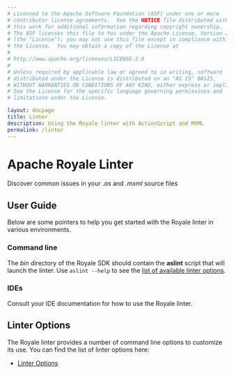 ```yaml
---
# Licensed to the Apache Software Foundation (ASF) under one or more
# contributor license agreements.  See the NOTICE file distributed with
# this work for additional information regarding copyright ownership.
# The ASF licenses this file to You under the Apache License, Version 2.0
# (the "License"); you may not use this file except in compliance with
# the License.  You may obtain a copy of the License at
# 
# http://www.apache.org/licenses/LICENSE-2.0
# 
# Unless required by applicable law or agreed to in writing, software
# distributed under the License is distributed on an "AS IS" BASIS,
# WITHOUT WARRANTIES OR CONDITIONS OF ANY KIND, either express or implied.
# See the License for the specific language governing permissions and
# limitations under the License.

layout: docpage
title: Linter
description: Using the Royale linter with ActionScript and MXML
permalink: /linter
---
```


# Apache Royale Linter

Discover common issues in your _.as_ and _.mxml_ source files

## User Guide

Below are some pointers to help you get started with the Royale linter in various environments.

### Command line

The _bin_ directory of the Royale SDK should contain the **aslint** script that will launch the linter. Use `aslint --help` to see the [list of available linter options](linter/linter-options).

### IDEs

Consult your IDE documentation for how to use the Royale linter.

## Linter Options

The Royale linter provides a number of command line options to customize its use. You can find the list of linter options here:

- [Linter Options](linter/linter-options)
